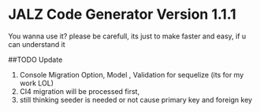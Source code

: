 # JALZ Code Generator Version 1.1.1

You wanna use it? please be carefull, its just to make faster and easy, if u can understand it 

##TODO Update 

1. Console Migration Option, Model , Validation for sequelize (its for my work LOL)
1. CI4 migration will be processed first,
1. still thinking seeder is needed or not cause primary key and foreign key